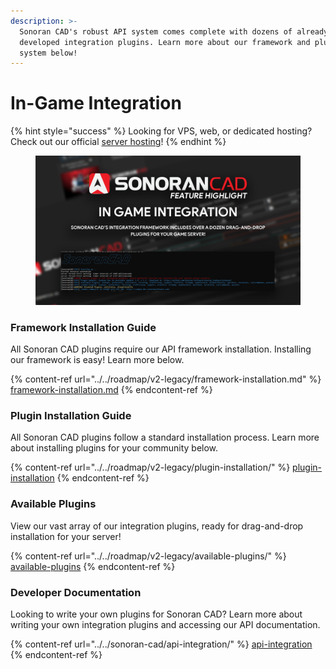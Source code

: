 ```yaml
---
description: >-
  Sonoran CAD's robust API system comes complete with dozens of already
  developed integration plugins. Learn more about our framework and plugin
  system below!
---
```


# In-Game Integration

{% hint style="success" %}
Looking for VPS, web, or dedicated hosting? Check out our official [server hosting](../../other-products/server-hosting.md)!
{% endhint %}

<figure><img src="../../.gitbook/assets/ingameinte-2.png" alt=""><figcaption></figcaption></figure>

### Framework Installation Guide

All Sonoran CAD plugins require our API framework installation. Installing our framework is easy! Learn more below.

{% content-ref url="../../roadmap/v2-legacy/framework-installation.md" %}
[framework-installation.md](../../roadmap/v2-legacy/framework-installation.md)
{% endcontent-ref %}

### Plugin Installation Guide

All Sonoran CAD plugins follow a standard installation process. Learn more about installing plugins for your community below.

{% content-ref url="../../roadmap/v2-legacy/plugin-installation/" %}
[plugin-installation](../../roadmap/v2-legacy/plugin-installation/)
{% endcontent-ref %}

### Available Plugins

View our vast array of our integration plugins, ready for drag-and-drop installation for your server!

{% content-ref url="../../roadmap/v2-legacy/available-plugins/" %}
[available-plugins](../../roadmap/v2-legacy/available-plugins/)
{% endcontent-ref %}



### Developer Documentation

Looking to write your own plugins for Sonoran CAD? Learn more about writing your own integration plugins and accessing our API documentation.

{% content-ref url="../../sonoran-cad/api-integration/" %}
[api-integration](../../sonoran-cad/api-integration/)
{% endcontent-ref %}

